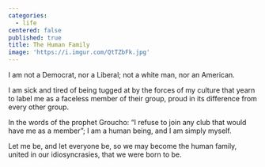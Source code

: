 ```yaml
---
categories:
  - life
centered: false
published: true
title: The Human Family
image: 'https://i.imgur.com/QtTZbFk.jpg'
---
```

I am not a Democrat, nor a Liberal;
not a white man, nor an American.

I am sick and tired of being tugged at
by the forces of my culture
that yearn to label me
as a faceless member of their group,
proud in its difference
from every other group. 

In the words of the prophet Groucho: 
“I refuse to join any club 
that would have me as a member”;
I am a human being,
and I am simply myself.

Let me be,
and let everyone be,
so we may become the human family,
united in our idiosyncrasies,
that we were born to be.

